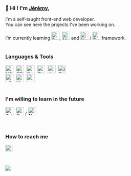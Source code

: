 ### 👋 Hi ! I'm <a href="https://www.jeremygautrais.fr/" target="_blank">Jérémy</a>,<br>
I'm a self-taught front-end web developer.<br>
You can see here the projects I've been working on.
<br>

I’m currently learning <img src="https://img.shields.io/badge/React-20232A?style=for-the-badge&logo=react&logoColor=61DAFB" alt="React logo" title="React.js" height="25" />,   <img src="https://img.shields.io/badge/MongoDB-4EA94B?style=for-the-badge&logo=mongodb&logoColor=white" alt="MongoDB" title="MongoDB" height="25" /> and <img src="https://img.shields.io/badge/Node.js-339933?style=for-the-badge&logo=nodedotjs&logoColor=white" alt="Node.js logo" title="Node.js" height="25" /> / 
<img src="https://img.shields.io/badge/Express.js-000000?style=for-the-badge&logo=express&logoColor=white" alt="Express.js logo" title="Express.js" height="25" /> framework.
<br>
<br>
### Languages & Tools
<img src="https://img.shields.io/badge/HTML5-E34F26?style=for-the-badge&logo=html5&logoColor=white" alt="HTML5 logo" title="HTML5" height="25" />&nbsp;
<img src="https://img.shields.io/badge/CSS3-1572B6?style=for-the-badge&logo=css3&logoColor=white" alt="CSS3 logo" title="CSS3" height="25" />&nbsp;
<img src="https://img.shields.io/badge/Sass-CC6699?style=for-the-badge&logo=sass&logoColor=white" alt="Sass logo" title="Sass" height="25" />&nbsp;
<img src="https://img.shields.io/badge/styled--components-DB7093?style=for-the-badge&logo=styled-components&logoColor=white" alt="Styled compo" title="Styled components" height="25" />&nbsp;
<img src="https://img.shields.io/badge/JavaScript-F7DF1E?style=for-the-badge&logo=javascript&logoColor=black" alt="JavaScript logo" title="JavaScript" height="25" />&nbsp;
<img src="https://img.shields.io/badge/jQuery-0769AD?style=for-the-badge&logo=jquery&logoColor=white" alt="jQuery logo" title="jQuery" height="25" />&nbsp;
<br>
<img src="https://img.shields.io/badge/Git-F05032?style=for-the-badge&logo=git&logoColor=white" alt="git logo" title="git" height="25" />&nbsp;
<img src="https://img.shields.io/badge/Visual_Studio-5C2D91?style=for-the-badge&logo=visual%20studio&logoColor=white" alt="Visual Studio Code logo" title="Visual Studio Code" height="25" />&nbsp;
<img src="https://img.shields.io/badge/npm-CB3837?style=for-the-badge&logo=npm&logoColor=white" alt="npm logo" title="npm" height="25" />&nbsp;
<br>
<br>


### I'm willing to learn in the future
<img src="https://img.shields.io/badge/Tailwind_CSS-38B2AC?style=for-the-badge&logo=tailwind-css&logoColor=white" alt="Tailwind CSS logo" title="Tailwind CSS" height="25" />&nbsp;
<img src="https://img.shields.io/badge/Gatsby-663399?style=for-the-badge&logo=gatsby&logoColor=white" alt="Gatsby logo" title="Gatsby" height="25" />&nbsp;/ <img src="https://img.shields.io/badge/next.js-000000?style=for-the-badge&logo=nextdotjs&logoColor=white" alt="Next.js logo" title="Next.js" height="25" />&nbsp;

<br>


### How to reach me

<a href="https://www.linkedin.com/in/jgautrais/" target="_blank">
  <img align="left" alt="Jeremy's LinkedIN" width="22px" src="https://raw.githubusercontent.com/peterthehan/peterthehan/master/assets/linkedin.svg" />
</a>
<br>
<br>
<br>

![](https://api.visitorbadge.io/api/VisitorHit?user=jgautraisf&repo=jgautrais&countColor=%232ccce4)


<!---
jgautrais/jgautrais is a ✨ special ✨ repository because its `README.md` (this file) appears on your GitHub profile.
You can click the Preview link to take a look at your changes.
--->

<!-- https://github.com/alexandresanlim/Badges4-README.md-Profile -->
